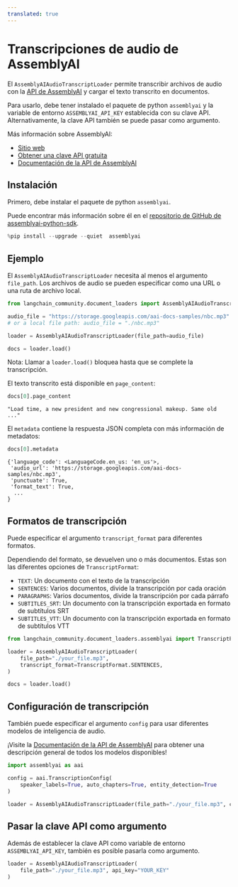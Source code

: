 ```yaml
---
translated: true
---
```


# Transcripciones de audio de AssemblyAI

El `AssemblyAIAudioTranscriptLoader` permite transcribir archivos de audio con la [API de AssemblyAI](https://www.assemblyai.com) y cargar el texto transcrito en documentos.

Para usarlo, debe tener instalado el paquete de python `assemblyai` y la variable de entorno `ASSEMBLYAI_API_KEY` establecida con su clave API. Alternativamente, la clave API también se puede pasar como argumento.

Más información sobre AssemblyAI:

- [Sitio web](https://www.assemblyai.com/)
- [Obtener una clave API gratuita](https://www.assemblyai.com/dashboard/signup)
- [Documentación de la API de AssemblyAI](https://www.assemblyai.com/docs)

## Instalación

Primero, debe instalar el paquete de python `assemblyai`.

Puede encontrar más información sobre él en el [repositorio de GitHub de assemblyai-python-sdk](https://github.com/AssemblyAI/assemblyai-python-sdk).

```python
%pip install --upgrade --quiet  assemblyai
```

## Ejemplo

El `AssemblyAIAudioTranscriptLoader` necesita al menos el argumento `file_path`. Los archivos de audio se pueden especificar como una URL o una ruta de archivo local.

```python
from langchain_community.document_loaders import AssemblyAIAudioTranscriptLoader

audio_file = "https://storage.googleapis.com/aai-docs-samples/nbc.mp3"
# or a local file path: audio_file = "./nbc.mp3"

loader = AssemblyAIAudioTranscriptLoader(file_path=audio_file)

docs = loader.load()
```

Nota: Llamar a `loader.load()` bloquea hasta que se complete la transcripción.

El texto transcrito está disponible en `page_content`:

```python
docs[0].page_content
```

```output
"Load time, a new president and new congressional makeup. Same old ..."
```

El `metadata` contiene la respuesta JSON completa con más información de metadatos:

```python
docs[0].metadata
```

```output
{'language_code': <LanguageCode.en_us: 'en_us'>,
 'audio_url': 'https://storage.googleapis.com/aai-docs-samples/nbc.mp3',
 'punctuate': True,
 'format_text': True,
  ...
}
```

## Formatos de transcripción

Puede especificar el argumento `transcript_format` para diferentes formatos.

Dependiendo del formato, se devuelven uno o más documentos. Estas son las diferentes opciones de `TranscriptFormat`:

- `TEXT`: Un documento con el texto de la transcripción
- `SENTENCES`: Varios documentos, divide la transcripción por cada oración
- `PARAGRAPHS`: Varios documentos, divide la transcripción por cada párrafo
- `SUBTITLES_SRT`: Un documento con la transcripción exportada en formato de subtítulos SRT
- `SUBTITLES_VTT`: Un documento con la transcripción exportada en formato de subtítulos VTT

```python
from langchain_community.document_loaders.assemblyai import TranscriptFormat

loader = AssemblyAIAudioTranscriptLoader(
    file_path="./your_file.mp3",
    transcript_format=TranscriptFormat.SENTENCES,
)

docs = loader.load()
```

## Configuración de transcripción

También puede especificar el argumento `config` para usar diferentes modelos de inteligencia de audio.

¡Visite la [Documentación de la API de AssemblyAI](https://www.assemblyai.com/docs) para obtener una descripción general de todos los modelos disponibles!

```python
import assemblyai as aai

config = aai.TranscriptionConfig(
    speaker_labels=True, auto_chapters=True, entity_detection=True
)

loader = AssemblyAIAudioTranscriptLoader(file_path="./your_file.mp3", config=config)
```

## Pasar la clave API como argumento

Además de establecer la clave API como variable de entorno `ASSEMBLYAI_API_KEY`, también es posible pasarla como argumento.

```python
loader = AssemblyAIAudioTranscriptLoader(
    file_path="./your_file.mp3", api_key="YOUR_KEY"
)
```
